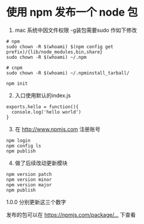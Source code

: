 # 使用 npm 发布一个 node 包
1. mac 系统中因文件权限 -g装包需要sudo 作如下修改
```
# npm
sudo chown -R $(whoami) $(npm config get prefix)/{lib/node_modules,bin,share}
sudo chown -R $(whoami) ~/.npm

# cnpm
sudo chown -R $(whoami) ~/.npminstall_tarball/
```
```
npm init
```

2. 入口使用默认的index.js
```
exports.hello = function(){
  console.log('hello world')
}
```

3. 在 http://www.npmjs.com 注册账号
```
npm login
npm config ls
npm publish
```

4. 做了后续改动更新模块
```
npm version patch
npm version minor
npm version major
npm publish
```

1.0.0 分别更新这三个数字

发布的包可以在 https://npmjs.com/package/… 下查看
